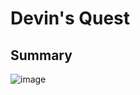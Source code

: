 # Devin's Quest

## Summary
![image](https://user-images.githubusercontent.com/3453106/138580640-b72e7739-97b4-40d8-9766-49b8fad3171e.png)
